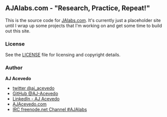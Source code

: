 ## AJAlabs.com - "Research, Practice, Repeat!"

This is the source code for [JAlabs.com](http://ajalabs.com). It's currently just a placeholder site until I wrap up some projects that I'm working on and get some time to build out this site.

### License

See the [LICENSE](https://github.com//Synculus/jekyllkb/blob/master/LICENSE.md) file for licensing and copyright details.


### Author

**AJ Acevedo**

- [twitter @aj_acevedo](https://twitter.com/aj_acevedo)
- [GitHub @AJ-Acevedo](https://github.com/AJ-Acevedo)
- [LinkedIn - AJ Acevedo](http://www.linkedin.com/in/acevedoaj)
- [AJAcevedo.com](http://AJAcevedo.com)
- [IRC freenode.net Channel #AJAlabs](ircs://irc.freenode.net:6697/#AJAlabs)

